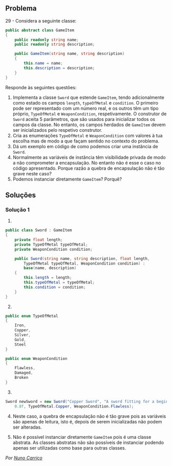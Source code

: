 ## Problema

29 - Considera a seguinte classe:

```cs
public abstract class GameItem
{
    public readonly string name;
    public readonly string description;

    public GameItem(string name, string description)
    {
        this.name = name;
        this.description = description;
    }
}
```

Responde às seguintes questões:

1.  Implementa a classe `Sword` que estende `GameItem`, tendo adicionalmente
    como estado os campos `length`, `typeOfMetal` e `condition`. O primeiro
    pode ser representado com um número real, e os outros têm um tipo próprio,
    `TypeOfMetal` e `WeaponCondition`, respetivamente. O construtor de `Sword`
    aceita 5 parâmetros, que são usados para inicializar todos os campos da
    classe. No entanto, os campos herdados de `GameItem` devem ser
    inicializados pelo respetivo construtor.
2.  Cria as enumerações `TypeOfMetal` e `WeaponCondition` com valores à tua
    escolha mas de modo a que façam sentido no contexto do problema.
3.  Dá um exemplo em código de como podemos criar uma instância de `Sword`.
4.  Normalmente as variáveis de instância têm visibilidade privada de modo a
    não comprometer a encapsulação. No entanto não é esse o caso no código
    apresentado. Porque razão a quebra de encapsulação não é tão grave neste
    caso?
5.  Podemos instanciar diretamente `GameItem`? Porquê?

## Soluções

### Solução 1

1.
```cs
public class Sword : GameItem
{
    private float length;
    private TypeOfMetal typeOfMetal;
    private WeaponCondition condition;

    public Sword(string name, string description, float length, 
        TypeOfMetal typeOfMetal, WeaponCondition condition) : 
        base(name, description)
    {
        this.length = length;
        this.typeOfMetal = typeOfMetal;
        this.condition = condition;
    }
}
```

2.
```cs
public enum TypeOfMetal
{
    Iron,
    Copper,
    Silver,
    Gold,
    Steel
}

public enum WeaponCondition
{
    Flawless,
    Damaged,
    Broken
}
```

3.
```cs
Sword newSword = new Sword("Copper Sword", "A sword fitting for a beginner", 
    0.8f, TypeOfMetal.Copper, WeaponCondition.Flawless);
```

4. Neste caso, a quebra de encapsulação não é tão grave pois as variáveis são 
apenas de leitura, isto é, depois de serem inicializadas não podem ser alteradas.

5. Não é possível instanciar diretamente `GameItem` pois é uma classe abstrata.
As classes abstratas não são possíveis de instanciar podendo apenas ser
utilizadas como base para outras classes.
 
*Por [Nuno Carriço](https://github.com/NunoCarrico98)*
